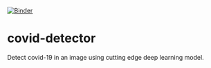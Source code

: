 [![Binder](https://mybinder.org/badge_logo.svg)](https://mybinder.org/v2/gh/adiell/covid-detector/master?filepath=covid-detector-app.ipynb)

# covid-detector
Detect covid-19 in an image using cutting edge deep learning model.
